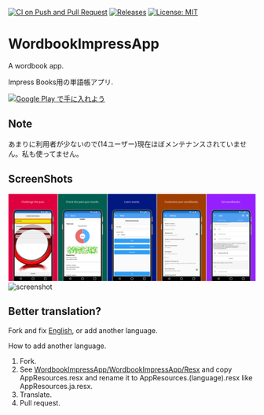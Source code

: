 [![CI on Push and Pull Request](https://github.com/kurema/WordbookImpressApp/actions/workflows/build.yml/badge.svg)](https://github.com/kurema/WordbookImpressApp/actions/workflows/build.yml)
[![Releases](https://img.shields.io/github/release/kurema/WordbookImpressApp.svg)](https://github.com/kurema/WordbookImpressApp/releases/latest)
[![License: MIT](https://img.shields.io/badge/License-MIT-blue.svg)](https://github.com/kurema/WordbookImpressApp/blob/master/LICENSE)

# WordbookImpressApp
A wordbook app.

Impress Books用の単語帳アプリ.

<a href='https://play.google.com/store/apps/details?id=com.github.kurema.WordbookImpressApp&pcampaignid=pcampaignidMKT-Other-global-all-co-prtnr-py-PartBadge-Mar2515-1'><img alt='Google Play で手に入れよう' src='https://play.google.com/intl/ja/badges/static/images/badges/ja_badge_web_generic.png' height='52px'/></a>

## Note
あまりに利用者が少ないので(14ユーザー)現在ほぼメンテナンスされていません。私も使ってません。  

## ScreenShots
![screenshot](/res/readme/en.combined.png)  
![screenshot](/res/readme/ja.combined.png)

## Better translation?
Fork and fix [English](https://github.com/kurema/WordbookImpressApp/blob/master/WordbookImpressApp/WordbookImpressApp/WordbookImpressApp/Resx/AppResources.resx), or add another language.

How to add another language.
1. Fork.
2. See [WordbookImpressApp/WordbookImpressApp/Resx](https://github.com/kurema/WordbookImpressApp/tree/master/WordbookImpressApp/WordbookImpressApp/WordbookImpressApp/Resx) and copy AppResources.resx and rename it to AppResources.(language).resx like AppResources.ja.resx.
3. Translate.
4. Pull request.
